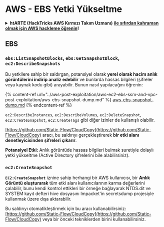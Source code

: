 # AWS - EBS Yetki Yükseltme

<details>

<summary><strong>htARTE (HackTricks AWS Kırmızı Takım Uzmanı)</strong> <a href="https://training.hacktricks.xyz/courses/arte"><strong>ile sıfırdan kahraman olmak için AWS hackleme öğrenin</strong></a><strong>!</strong></summary>

HackTricks'ı desteklemenin diğer yolları:

* **Şirketinizi HackTricks'te reklamını görmek** veya **HackTricks'i PDF olarak indirmek** için [**ABONELİK PLANLARINI**](https://github.com/sponsors/carlospolop) kontrol edin!
* [**Resmi PEASS & HackTricks ürünlerini**](https://peass.creator-spring.com) edinin
* Özel [**NFT'lerden**](https://opensea.io/collection/the-peass-family) oluşan koleksiyonumuz [**The PEASS Ailesi'ni**](https://opensea.io/collection/the-peass-family) keşfedin
* 💬 [**Discord grubuna**](https://discord.gg/hRep4RUj7f) veya [**telegram grubuna**](https://t.me/peass) **katılın** veya **Twitter** 🐦 [**@hacktricks_live**](https://twitter.com/hacktricks_live)**'ı takip edin**.
* **Hacking hilelerinizi** [**HackTricks**](https://github.com/carlospolop/hacktricks) ve [**HackTricks Cloud**](https://github.com/carlospolop/hacktricks-cloud) github depolarına **PR göndererek paylaşın**.

</details>

## EBS

### `ebs:ListSnapshotBlocks`, `ebs:GetSnapshotBlock`, `ec2:DescribeSnapshots`

Bu yetkilere sahip bir saldırgan, potansiyel olarak **yerel olarak hacim anlık görüntülerini indirip analiz edebilir** ve bunlarda hassas bilgileri (şifreler veya kaynak kodu gibi) arayabilir. Bunun nasıl yapılacağını öğrenin:

{% content-ref url="../aws-post-exploitation/aws-ec2-ebs-ssm-and-vpc-post-exploitation/aws-ebs-snapshot-dump.md" %}
[aws-ebs-snapshot-dump.md](../aws-post-exploitation/aws-ec2-ebs-ssm-and-vpc-post-exploitation/aws-ebs-snapshot-dump.md)
{% endcontent-ref %}

`ec2:DescribeInstances`, `ec2:DescribeVolumes`, `ec2:DeleteSnapshot`, `ec2:CreateSnapshot`, `ec2:CreateTags` gibi diğer izinler de kullanışlı olabilir.

[https://github.com/Static-Flow/CloudCopy](https://github.com/Static-Flow/CloudCopy) aracı, bu saldırıyı gerçekleştirerek **bir etki alanı denetleyicisinden şifreleri çıkarır**.

**Potansiyel Etki:** Anlık görüntüde hassas bilgileri bulmak suretiyle dolaylı yetki yükseltme (Active Directory şifrelerini bile alabilirsiniz).

### **`ec2:CreateSnapshot`**

**`EC2:CreateSnapshot`** iznine sahip herhangi bir AWS kullanıcısı, bir **Anlık Görüntü oluşturarak** tüm etki alanı kullanıcılarının karma değerlerini çalabilir, bunu kendi kontrol ettikleri bir örneğe bağlayarak NTDS.dit ve SYSTEM kayıt defteri hive dosyasını Impacket'in secretsdump projesiyle kullanmak üzere dışa aktarabilir.

Bu saldırıyı otomatikleştirmek için bu aracı kullanabilirsiniz: [https://github.com/Static-Flow/CloudCopy](https://github.com/Static-Flow/CloudCopy) veya bir önceki tekniklerden birini kullanabilirsiniz.
